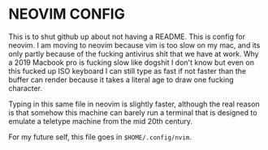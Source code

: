# NEOVIM CONFIG
This is to shut github up about not having a README. This is config for neovim.
I am moving to neovim because vim is too slow on my mac, and its only partly
because of the fucking antivirus shit that we have at work. Why a 2019 Macbook
pro is fucking slow like dogshit I don't know but even on this fucked up ISO
keyboard I can still type as fast if not faster than the buffer can render
because it takes a literal age to draw one fucking character.

Typing in this same file in neovim is slightly faster, although the real reason 
is that somehow this machine can barely run a terminal that is designed to 
emulate a teletype machine from the mid 20th century.

For my future self, this file goes in `$HOME/.config/nvim`.
